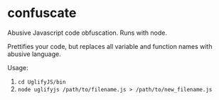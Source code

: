 confuscate
==========

Abusive Javascript code obfuscation. Runs with node.

Prettifies your code, but replaces all variable and function names with abusive language.

Usage:

1. `cd UglifyJS/bin`
2. `node uglifyjs /path/to/filename.js > /path/to/new_filename.js`
